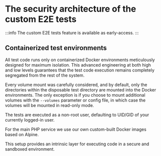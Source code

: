# The security architecture of the custom E2E tests

:::info
The custom E2E tests feature is available as early-access.
:::

## Containerized test environments

All test code runs only on containerized Docker environments meticulously designed for maximum isolation. This advanced engineering at both high and low levels guarantees that the test code execution remains completely segregated from the rest of the system.

Every volume mount was carefully considered, and by default, only the directories within the disposable test directory are mounted into the Docker environments. The only exception is if you choose to mount additional volumes with the `--volumes` parameter or config file, in which case the volumes will be mounted in read-only mode.

The tests are executed as a non-root user, defaulting to UID/GID of your currently logged-in user.

For the main PHP service we use our own custom-built Docker images based on Alpine.

This setup provides an intrinsic layer for executing code in a secure and sandboxed environment.

